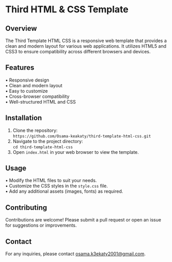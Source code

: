 # Third HTML & CSS Template
## Overview
The Third Template HTML CSS is a responsive web template that provides a clean and modern layout for various web applications. It utilizes HTML5 and CSS3 to ensure compatibility across different browsers and devices.
## Features
• Responsive design  
• Clean and modern layout  
• Easy to customize  
• Cross-browser compatibility  
• Well-structured HTML and CSS  
## Installation  
1. Clone the repository:  
```https://github.com/Osama-keakaty/third-template-html-css.git```
2. Navigate to the project directory:  
```cd third-template-html-css```
3. Open ```index.html``` in your web browser to view the template.
## Usage
• Modify the HTML files to suit your needs.  
• Customize the CSS styles in the ```style.css``` file.  
• Add any additional assets (images, fonts) as required.  
## Contributing
Contributions are welcome! Please submit a pull request or open an issue for suggestions or improvements.  
## Contact
For any inquiries, please contact [osama.k3ekaty2001@gmail.com](URL).
